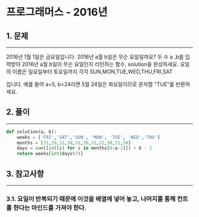 # 프로그래머스 - 2016년

## 1. 문제
***
2016년 1월 1일은 금요일입니다. 2016년 a월 b일은 무슨 요일일까요? 두 수 a ,b를 입력받아 2016년 a월 b일이 무슨 요일인지 리턴하는 함수, solution을 완성하세요. 요일의 이름은 일요일부터 토요일까지 각각 SUN,MON,TUE,WED,THU,FRI,SAT

입니다. 예를 들어 a=5, b=24라면 5월 24일은 화요일이므로 문자열 "TUE"를 반환하세요.

## 2. 풀이
***
```py
def solution(a, b):
    weeks = ['FRI','SAT','SUN', 'MON', 'TUE', 'WED','THU']
    months = [31,29,31,30,31,30,31,31,30,31,30]
    days = sum([int(i) for i in months[0:a-1]]) + b - 1
    return weeks[int(days%7)]
```
## 3. 참고사항
***
### 3.1. 요일이 반복되기 때문에 이것을 배열에 넣어 놓고, 나머지를 통해 컨트롤 한다는 마인드를 가져야 한다.
